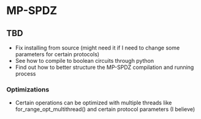 # MP-SPDZ


## TBD
- Fix installing from source (might need it if I need to change some parameters for certain protocols)
- See how to compile to boolean circuits through python
- Find out how to better structure the MP-SPDZ compilation and running process

### Optimizations
- Certain operations can be optimized with multiple threads like for_range_opt_multithread() and certain protocol parameters (I believe)
